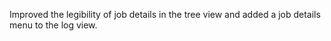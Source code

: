 Improved the legibility of job details in the tree view and added a job details menu to the log view.
